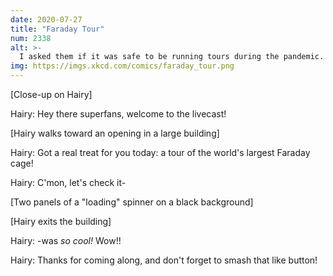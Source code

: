 ```yaml
---
date: 2020-07-27
title: "Faraday Tour"
num: 2338
alt: >-
  I asked them if it was safe to be running tours during the pandemic. They said, "During the what?"
img: https://imgs.xkcd.com/comics/faraday_tour.png
---
```

[Close-up on Hairy]

Hairy: Hey there superfans, welcome to the livecast!

[Hairy walks toward an opening in a large building]

Hairy: Got a real treat for you today: a tour of the world's largest Faraday cage!

Hairy: C'mon, let's check it-

[Two panels of a "loading" spinner on a black background]

[Hairy exits the building]

Hairy: -was *so cool!* Wow!!

Hairy: Thanks for coming along, and don't forget to smash that like button!